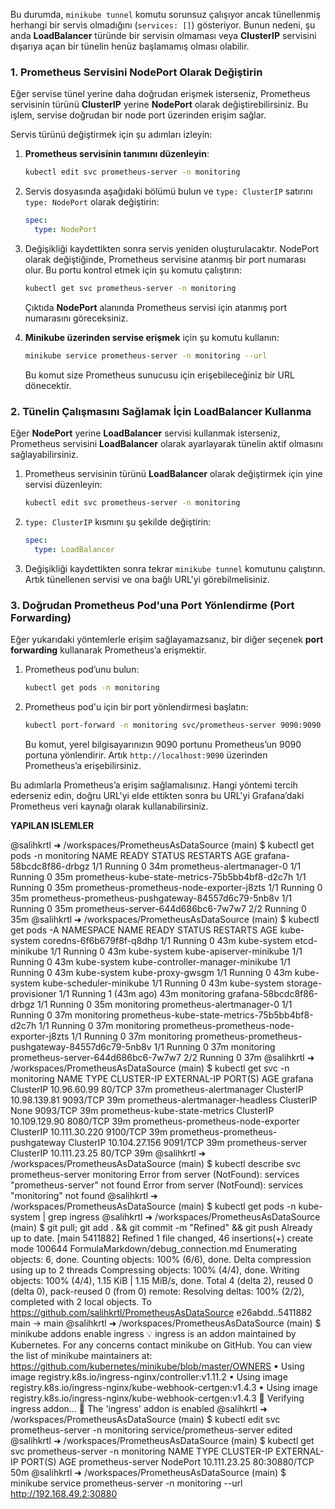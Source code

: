 Bu durumda, `minikube tunnel` komutu sorunsuz çalışıyor ancak tünellenmiş herhangi bir servis olmadığını (`services: []`) gösteriyor. Bunun nedeni, şu anda **LoadBalancer** türünde bir servisin olmaması veya **ClusterIP** servisini dışarıya açan bir tünelin henüz başlamamış olması olabilir.

### 1. **Prometheus Servisini NodePort Olarak Değiştirin**
Eğer servise tünel yerine daha doğrudan erişmek isterseniz, Prometheus servisinin türünü **ClusterIP** yerine **NodePort** olarak değiştirebilirsiniz. Bu işlem, servise doğrudan bir node port üzerinden erişim sağlar.

Servis türünü değiştirmek için şu adımları izleyin:

1. **Prometheus servisinin tanımını düzenleyin**:
   ```bash
   kubectl edit svc prometheus-server -n monitoring
   ```

2. Servis dosyasında aşağıdaki bölümü bulun ve `type: ClusterIP` satırını `type: NodePort` olarak değiştirin:

   ```yaml
   spec:
     type: NodePort
   ```

3. Değişikliği kaydettikten sonra servis yeniden oluşturulacaktır. NodePort olarak değiştiğinde, Prometheus servisine atanmış bir port numarası olur. Bu portu kontrol etmek için şu komutu çalıştırın:

   ```bash
   kubectl get svc prometheus-server -n monitoring
   ```

   Çıktıda **NodePort** alanında Prometheus servisi için atanmış port numarasını göreceksiniz.

4. **Minikube üzerinden servise erişmek** için şu komutu kullanın:

   ```bash
   minikube service prometheus-server -n monitoring --url
   ```

   Bu komut size Prometheus sunucusu için erişebileceğiniz bir URL dönecektir.

### 2. **Tünelin Çalışmasını Sağlamak İçin LoadBalancer Kullanma**
Eğer **NodePort** yerine **LoadBalancer** servisi kullanmak isterseniz, Prometheus servisini **LoadBalancer** olarak ayarlayarak tünelin aktif olmasını sağlayabilirsiniz.

1. Prometheus servisinin türünü **LoadBalancer** olarak değiştirmek için yine servisi düzenleyin:
   ```bash
   kubectl edit svc prometheus-server -n monitoring
   ```

2. `type: ClusterIP` kısmını şu şekilde değiştirin:

   ```yaml
   spec:
     type: LoadBalancer
   ```

3. Değişikliği kaydettikten sonra tekrar `minikube tunnel` komutunu çalıştırın. Artık tünellenen servisi ve ona bağlı URL'yi görebilmelisiniz.

### 3. **Doğrudan Prometheus Pod'una Port Yönlendirme (Port Forwarding)**
Eğer yukarıdaki yöntemlerle erişim sağlayamazsanız, bir diğer seçenek **port forwarding** kullanarak Prometheus’a erişmektir.

1. Prometheus pod’unu bulun:
   ```bash
   kubectl get pods -n monitoring
   ```

2. Prometheus pod'u için bir port yönlendirmesi başlatın:
   ```bash
   kubectl port-forward -n monitoring svc/prometheus-server 9090:9090
   ```

   Bu komut, yerel bilgisayarınızın 9090 portunu Prometheus’un 9090 portuna yönlendirir. Artık `http://localhost:9090` üzerinden Prometheus’a erişebilirsiniz.

Bu adımlarla Prometheus’a erişim sağlamalısınız. Hangi yöntemi tercih ederseniz edin, doğru URL'yi elde ettikten sonra bu URL'yi Grafana’daki Prometheus veri kaynağı olarak kullanabilirsiniz.


**YAPILAN ISLEMLER**

@salihkrtl ➜ /workspaces/PrometheusAsDataSource (main) $ kubectl get pods -n monitoring
NAME                                                 READY   STATUS    RESTARTS   AGE
grafana-58bcdc8f86-drbgz                             1/1     Running   0          34m
prometheus-alertmanager-0                            1/1     Running   0          35m
prometheus-kube-state-metrics-75b5bb4bf8-d2c7h       1/1     Running   0          35m
prometheus-prometheus-node-exporter-j8zts            1/1     Running   0          35m
prometheus-prometheus-pushgateway-84557d6c79-5nb8v   1/1     Running   0          35m
prometheus-server-644d686bc6-7w7w7                   2/2     Running   0          35m
@salihkrtl ➜ /workspaces/PrometheusAsDataSource (main) $ kubectl get pods -A
NAMESPACE     NAME                                                 READY   STATUS    RESTARTS      AGE
kube-system   coredns-6f6b679f8f-q8dhp                             1/1     Running   0             43m
kube-system   etcd-minikube                                        1/1     Running   0             43m
kube-system   kube-apiserver-minikube                              1/1     Running   0             43m
kube-system   kube-controller-manager-minikube                     1/1     Running   0             43m
kube-system   kube-proxy-gwsgm                                     1/1     Running   0             43m
kube-system   kube-scheduler-minikube                              1/1     Running   0             43m
kube-system   storage-provisioner                                  1/1     Running   1 (43m ago)   43m
monitoring    grafana-58bcdc8f86-drbgz                             1/1     Running   0             35m
monitoring    prometheus-alertmanager-0                            1/1     Running   0             37m
monitoring    prometheus-kube-state-metrics-75b5bb4bf8-d2c7h       1/1     Running   0             37m
monitoring    prometheus-prometheus-node-exporter-j8zts            1/1     Running   0             37m
monitoring    prometheus-prometheus-pushgateway-84557d6c79-5nb8v   1/1     Running   0             37m
monitoring    prometheus-server-644d686bc6-7w7w7                   2/2     Running   0             37m
@salihkrtl ➜ /workspaces/PrometheusAsDataSource (main) $ kubectl get svc -n monitoring
NAME                                  TYPE        CLUSTER-IP      EXTERNAL-IP   PORT(S)    AGE
grafana                               ClusterIP   10.96.60.99     <none>        80/TCP     37m
prometheus-alertmanager               ClusterIP   10.98.139.81    <none>        9093/TCP   39m
prometheus-alertmanager-headless      ClusterIP   None            <none>        9093/TCP   39m
prometheus-kube-state-metrics         ClusterIP   10.109.129.90   <none>        8080/TCP   39m
prometheus-prometheus-node-exporter   ClusterIP   10.111.30.220   <none>        9100/TCP   39m
prometheus-prometheus-pushgateway     ClusterIP   10.104.27.156   <none>        9091/TCP   39m
prometheus-server                     ClusterIP   10.111.23.25    <none>        80/TCP     39m
@salihkrtl ➜ /workspaces/PrometheusAsDataSource (main) $ kubectl describe svc prometheus-server monitoring
Error from server (NotFound): services "prometheus-server" not found
Error from server (NotFound): services "monitoring" not found
@salihkrtl ➜ /workspaces/PrometheusAsDataSource (main) $ kubectl get pods -n kube-system | grep ingress
@salihkrtl ➜ /workspaces/PrometheusAsDataSource (main) $ git pull; git add . && git commit -m "Refined" && git push
Already up to date.
[main 5411882] Refined
 1 file changed, 46 insertions(+)
 create mode 100644 FormulaMarkdown/debug_connection.md
Enumerating objects: 6, done.
Counting objects: 100% (6/6), done.
Delta compression using up to 2 threads
Compressing objects: 100% (4/4), done.
Writing objects: 100% (4/4), 1.15 KiB | 1.15 MiB/s, done.
Total 4 (delta 2), reused 0 (delta 0), pack-reused 0 (from 0)
remote: Resolving deltas: 100% (2/2), completed with 2 local objects.
To https://github.com/salihkrtl/PrometheusAsDataSource
   e26abdd..5411882  main -> main
@salihkrtl ➜ /workspaces/PrometheusAsDataSource (main) $ minikube addons enable ingress
💡  ingress is an addon maintained by Kubernetes. For any concerns contact minikube on GitHub.
You can view the list of minikube maintainers at: https://github.com/kubernetes/minikube/blob/master/OWNERS
    ▪ Using image registry.k8s.io/ingress-nginx/controller:v1.11.2
    ▪ Using image registry.k8s.io/ingress-nginx/kube-webhook-certgen:v1.4.3
    ▪ Using image registry.k8s.io/ingress-nginx/kube-webhook-certgen:v1.4.3
🔎  Verifying ingress addon...
🌟  The 'ingress' addon is enabled
@salihkrtl ➜ /workspaces/PrometheusAsDataSource (main) $ kubectl edit svc prometheus-server -n monitoring
service/prometheus-server edited
@salihkrtl ➜ /workspaces/PrometheusAsDataSource (main) $ kubectl get svc prometheus-server -n monitoring
NAME                TYPE       CLUSTER-IP     EXTERNAL-IP   PORT(S)        AGE
prometheus-server   NodePort   10.111.23.25   <none>        80:30880/TCP   50m
@salihkrtl ➜ /workspaces/PrometheusAsDataSource (main) $ minikube service prometheus-server -n monitoring --url
http://192.168.49.2:30880